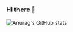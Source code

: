 ### Hi there 👋

![Anurag's GitHub stats](https://github-readme-stats.vercel.app/api?username=caodangkhoa600&show_icons=true)
